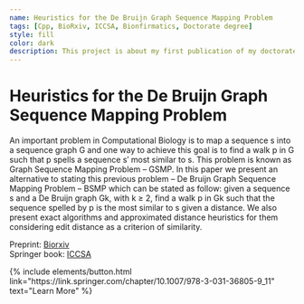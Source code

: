 ```yaml
---
name: Heuristics for the De Bruijn Graph Sequence Mapping Problem
tags: [Cpp, BioRxiv, ICCSA, Bionfirmatics, Doctorate degree]
style: fill
color: dark
description: This project is about my first publication of my doctorate degree.
---
```


# Heuristics for the De Bruijn Graph Sequence Mapping Problem

An important problem in Computational Biology is to map a sequence s into a sequence graph G and one way to achieve this goal is to find a walk p in G such that p spells a sequence s′ most similar to s. This problem is known as Graph Sequence Mapping Problem – GSMP. In this paper we present an alternative to stating this previous problem – De Bruijn Graph Sequence Mapping Problem – BSMP which can be stated as follow: given a sequence s and a De Bruijn graph Gk, with k ≥ 2, find a walk p in Gk such that the sequence spelled by p is the most similar to s given a distance. We also present exact algorithms and approximated distance heuristics for them considering edit distance as a criterion of similarity.

Preprint: [Biorxiv](https://www.biorxiv.org/content/10.1101/2023.02.05.527069v3) <br />
Springer book: [ICCSA](https://link.springer.com/chapter/10.1007/978-3-031-36805-9_11)

<p class="text-center">
{% include elements/button.html link="https://link.springer.com/chapter/10.1007/978-3-031-36805-9_11" text="Learn More" %}
</p>
